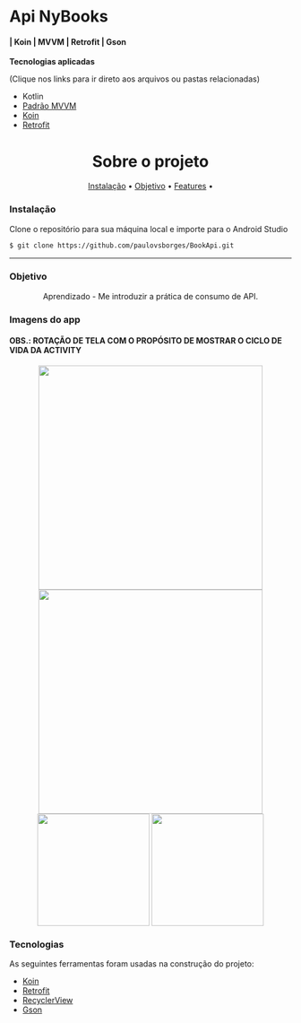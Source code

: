 # Api NyBooks 
####  | Koin | MVVM | Retrofit | Gson


**Tecnologias aplicadas**

(Clique nos links para ir direto aos arquivos ou pastas relacionadas) 

* Kotlin
* [Padrão MVVM](https://github.com/paulovsborges/BookApi/tree/master/app/src/main/java/com/pvsb/nybooks/presentation/books)
* [Koin](https://github.com/paulovsborges/BookApi/tree/master/app/src/main/java/com/pvsb/nybooks/koin)
* [Retrofit](https://github.com/paulovsborges/BookApi/blob/master/app/src/main/java/com/pvsb/nybooks/data/ApiService.kt)


<h1 align="center">Sobre o projeto</h1>

<p align="center">
 <a href="#objetivo">Instalação</a> •
 <a href="#objetivo">Objetivo</a> •
 <a href="#features">Features</a> •  
</p>

### Instalação

Clone o repositório para sua máquina local e importe para o Android Studio
```bash
$ git clone https://github.com/paulovsborges/BookApi.git
```
-----------

### Objetivo

<p align="center">
Aprendizado - Me introduzir a prática de consumo de API.
</p>

### Imagens do app 
#### OBS.: ROTAÇÃO DE TELA COM O PROPÓSITO DE MOSTRAR O CICLO DE VIDA DA ACTIVITY

<p align="center">
 
<img align="center" height="400em" src="https://user-images.githubusercontent.com/82162410/123258414-b7acc400-d4c9-11eb-88ac-8c5b3ee86070.png"/>
 <img align="center" height="400em" src="https://user-images.githubusercontent.com/82162410/123258562-e4f97200-d4c9-11eb-8a1d-d7425319b7b2.png"/>
 
 <img align="center" height="200em" src="https://user-images.githubusercontent.com/82162410/123258584-ec208000-d4c9-11eb-84d6-09faaab1ebda.png"/>
 <img align="center" height="200em" src="https://user-images.githubusercontent.com/82162410/123258599-efb40700-d4c9-11eb-8d95-18198d5b52d2.png"/>


 </p>
 
 
 

### Tecnologias

As seguintes ferramentas foram usadas na construção do projeto:

- [Koin](https://insert-koin.io/)
- [Retrofit](https://square.github.io/retrofit/)
- [RecyclerView](https://developer.android.com/guide/topics/ui/layout/recyclerview)
- [Gson](https://github.com/square/retrofit/tree/master/retrofit-converters/gson)

